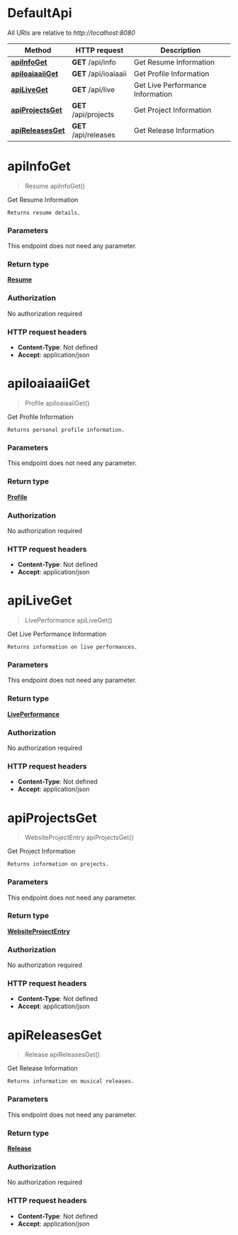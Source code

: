 # DefaultApi

All URIs are relative to *http://localhost:8080*

| Method | HTTP request | Description |
|------------- | ------------- | -------------|
| [**apiInfoGet**](DefaultApi.md#apiInfoGet) | **GET** /api/info | Get Resume Information |
| [**apiIoaiaaiiGet**](DefaultApi.md#apiIoaiaaiiGet) | **GET** /api/ioaiaaii | Get Profile Information |
| [**apiLiveGet**](DefaultApi.md#apiLiveGet) | **GET** /api/live | Get Live Performance Information |
| [**apiProjectsGet**](DefaultApi.md#apiProjectsGet) | **GET** /api/projects | Get Project Information |
| [**apiReleasesGet**](DefaultApi.md#apiReleasesGet) | **GET** /api/releases | Get Release Information |


<a name="apiInfoGet"></a>
# **apiInfoGet**
> Resume apiInfoGet()

Get Resume Information

    Returns resume details.

### Parameters
This endpoint does not need any parameter.

### Return type

[**Resume**](../Models/Resume.md)

### Authorization

No authorization required

### HTTP request headers

- **Content-Type**: Not defined
- **Accept**: application/json

<a name="apiIoaiaaiiGet"></a>
# **apiIoaiaaiiGet**
> Profile apiIoaiaaiiGet()

Get Profile Information

    Returns personal profile information.

### Parameters
This endpoint does not need any parameter.

### Return type

[**Profile**](../Models/Profile.md)

### Authorization

No authorization required

### HTTP request headers

- **Content-Type**: Not defined
- **Accept**: application/json

<a name="apiLiveGet"></a>
# **apiLiveGet**
> LivePerformance apiLiveGet()

Get Live Performance Information

    Returns information on live performances.

### Parameters
This endpoint does not need any parameter.

### Return type

[**LivePerformance**](../Models/LivePerformance.md)

### Authorization

No authorization required

### HTTP request headers

- **Content-Type**: Not defined
- **Accept**: application/json

<a name="apiProjectsGet"></a>
# **apiProjectsGet**
> WebsiteProjectEntry apiProjectsGet()

Get Project Information

    Returns information on projects.

### Parameters
This endpoint does not need any parameter.

### Return type

[**WebsiteProjectEntry**](../Models/WebsiteProjectEntry.md)

### Authorization

No authorization required

### HTTP request headers

- **Content-Type**: Not defined
- **Accept**: application/json

<a name="apiReleasesGet"></a>
# **apiReleasesGet**
> Release apiReleasesGet()

Get Release Information

    Returns information on musical releases.

### Parameters
This endpoint does not need any parameter.

### Return type

[**Release**](../Models/Release.md)

### Authorization

No authorization required

### HTTP request headers

- **Content-Type**: Not defined
- **Accept**: application/json


